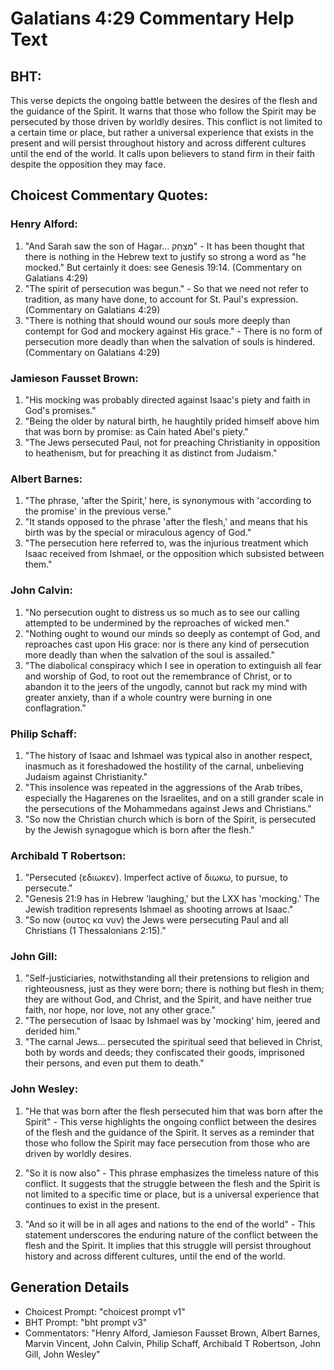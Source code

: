 # Galatians 4:29 Commentary Help Text

## BHT:
This verse depicts the ongoing battle between the desires of the flesh and the guidance of the Spirit. It warns that those who follow the Spirit may be persecuted by those driven by worldly desires. This conflict is not limited to a certain time or place, but rather a universal experience that exists in the present and will persist throughout history and across different cultures until the end of the world. It calls upon believers to stand firm in their faith despite the opposition they may face.

## Choicest Commentary Quotes:
### Henry Alford:
1. "And Sarah saw the son of Hagar... מְצַחֵק" - It has been thought that there is nothing in the Hebrew text to justify so strong a word as "he mocked." But certainly it does: see Genesis 19:14. (Commentary on Galatians 4:29)
2. "The spirit of persecution was begun." - So that we need not refer to tradition, as many have done, to account for St. Paul's expression. (Commentary on Galatians 4:29)
3. "There is nothing that should wound our souls more deeply than contempt for God and mockery against His grace." - There is no form of persecution more deadly than when the salvation of souls is hindered. (Commentary on Galatians 4:29)

### Jamieson Fausset Brown:
1. "His mocking was probably directed against Isaac's piety and faith in God's promises."
2. "Being the older by natural birth, he haughtily prided himself above him that was born by promise: as Cain hated Abel's piety."
3. "The Jews persecuted Paul, not for preaching Christianity in opposition to heathenism, but for preaching it as distinct from Judaism."

### Albert Barnes:
1. "The phrase, 'after the Spirit,' here, is synonymous with 'according to the promise' in the previous verse."
2. "It stands opposed to the phrase 'after the flesh,' and means that his birth was by the special or miraculous agency of God."
3. "The persecution here referred to, was the injurious treatment which Isaac received from Ishmael, or the opposition which subsisted between them."

### John Calvin:
1. "No persecution ought to distress us so much as to see our calling attempted to be undermined by the reproaches of wicked men."
2. "Nothing ought to wound our minds so deeply as contempt of God, and reproaches cast upon His grace: nor is there any kind of persecution more deadly than when the salvation of the soul is assailed."
3. "The diabolical conspiracy which I see in operation to extinguish all fear and worship of God, to root out the remembrance of Christ, or to abandon it to the jeers of the ungodly, cannot but rack my mind with greater anxiety, than if a whole country were burning in one conflagration."

### Philip Schaff:
1. "The history of Isaac and Ishmael was typical also in another respect, inasmuch as it foreshadowed the hostility of the carnal, unbelieving Judaism against Christianity."
2. "This insolence was repeated in the aggressions of the Arab tribes, especially the Hagarenes on the Israelites, and on a still grander scale in the persecutions of the Mohammedans against Jews and Christians."
3. "So now the Christian church which is born of the Spirit, is persecuted by the Jewish synagogue which is born after the flesh."

### Archibald T Robertson:
1. "Persecuted (εδιωκεν). Imperfect active of διωκω, to pursue, to persecute." 
2. "Genesis 21:9 has in Hebrew 'laughing,' but the LXX has 'mocking.' The Jewish tradition represents Ishmael as shooting arrows at Isaac." 
3. "So now (ουτος κα νυν) the Jews were persecuting Paul and all Christians (1 Thessalonians 2:15)."

### John Gill:
1. "Self-justiciaries, notwithstanding all their pretensions to religion and righteousness, just as they were born; there is nothing but flesh in them; they are without God, and Christ, and the Spirit, and have neither true faith, nor hope, nor love, not any other grace."
2. "The persecution of Isaac by Ishmael was by 'mocking' him, jeered and derided him."
3. "The carnal Jews... persecuted the spiritual seed that believed in Christ, both by words and deeds; they confiscated their goods, imprisoned their persons, and even put them to death."

### John Wesley:
1. "He that was born after the flesh persecuted him that was born after the Spirit" - This verse highlights the ongoing conflict between the desires of the flesh and the guidance of the Spirit. It serves as a reminder that those who follow the Spirit may face persecution from those who are driven by worldly desires.

2. "So it is now also" - This phrase emphasizes the timeless nature of this conflict. It suggests that the struggle between the flesh and the Spirit is not limited to a specific time or place, but is a universal experience that continues to exist in the present.

3. "And so it will be in all ages and nations to the end of the world" - This statement underscores the enduring nature of the conflict between the flesh and the Spirit. It implies that this struggle will persist throughout history and across different cultures, until the end of the world.


## Generation Details
- Choicest Prompt: "choicest prompt v1"
- BHT Prompt: "bht prompt v3"
- Commentators: "Henry Alford, Jamieson Fausset Brown, Albert Barnes, Marvin Vincent, John Calvin, Philip Schaff, Archibald T Robertson, John Gill, John Wesley"
